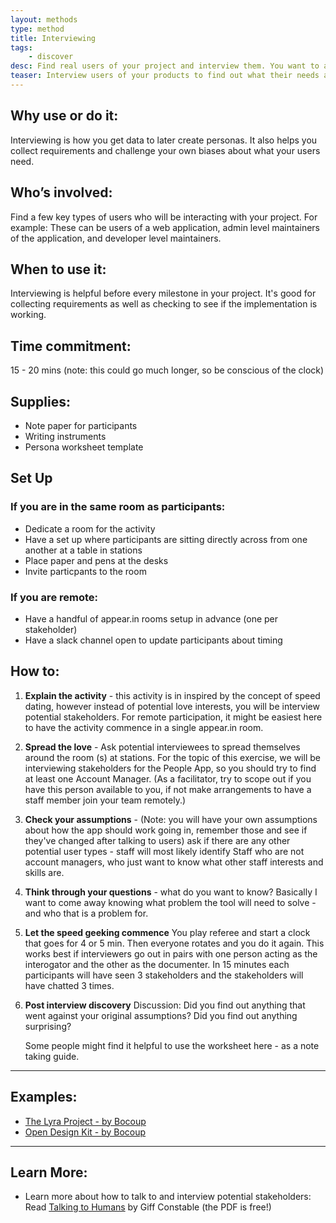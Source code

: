 ```yaml
---
layout: methods
type: method
title: Interviewing
tags:
    - discover
desc: Find real users of your project and interview them. You want to ask them about what they do, what their needs are, their frustrations, what they like to do for fun, in addition to getting pointed feedback about how they might feel about the thing you are creating. You're going to use the information gathered from these interviews to create unbiased personas.
teaser: Interview users of your products to find out what their needs are and how to best build a product they'll love.
---
```

## Why use or do it:

Interviewing is how you get data to later create personas. It also helps you collect requirements and challenge your own biases about what your users need.

## Who’s involved:

Find a few key types of users who will be interacting with your project. For example: These can be users of a web application, admin level maintainers of the application, and developer level maintainers.

## When to use it:

Interviewing is helpful before every milestone in your project. It's good for collecting requirements as well as checking to see if the implementation is working.

## Time commitment:

15 - 20 mins (note: this could go much longer, so be conscious of the clock)

## Supplies:

* Note paper for participants
* Writing instruments
* Persona worksheet template


## Set Up

### If you are in the same room as participants:

* Dedicate a room for the activity
* Have a set up where participants are sitting directly across from one another at a table in stations
* Place paper and pens at the desks
* Invite particpants to the room

### If you are remote:

* Have a handful of appear.in rooms setup in advance (one per stakeholder)
* Have a slack channel open to update participants about timing


## How to:

1. **Explain the activity** - this activity is in inspired by the concept of speed dating, however instead of potential love interests, you will be interview potential stakeholders.  For remote participation, it might be easiest here to have the activity commence in a single appear.in room.

2. **Spread the love** - Ask potential interviewees to spread themselves around the room (s) at stations. For the topic of this exercise, we will be interviewing stakeholders for the People App, so you should try to find at least one Account Manager. (As a facilitator, try to scope out if you have this person available to you, if not make arrangements to have a staff member join your team remotely.)

3. **Check your assumptions** - (Note: you will have your own assumptions about how the app should work going in, remember those and see if they've changed after talking to users) ask if there are any other potential user types - staff will most likely identify Staff who are not account managers, who just want to know what other staff interests and skills are.

4. **Think through your questions** - what do you want to know? Basically I want to come away knowing what problem the tool will need to solve - and who that is a problem for.

5. **Let the speed geeking commence** You play referee and start a clock that goes for 4 or 5 min. Then everyone rotates and you do it again. This works best if interviewers go out in pairs with one person acting as the interogator and the other as the documenter. In 15 minutes each participants  will have seen 3 stakeholders and the stakeholders will have chatted 3 times.

6. **Post interview discovery** Discussion: Did you find out anything that went against your original assumptions? Did you find out anything surprising?

    Some people might find it helpful to use the worksheet here - as a note taking guide.

---

## Examples:

* [The Lyra Project - by Bocoup](https://github.com/vega/lyra/search?q=persona&type=Issues&utf8=%E2%9C%93)
* [Open Design Kit - by Bocoup](https://github.com/bocoup/opendesignkit/issues/7)

---

## Learn More:
* Learn more about how to talk to and interview potential stakeholders: Read [Talking to Humans](http://www.talkingtohumans.com/) by Giff Constable (the PDF is free!)
